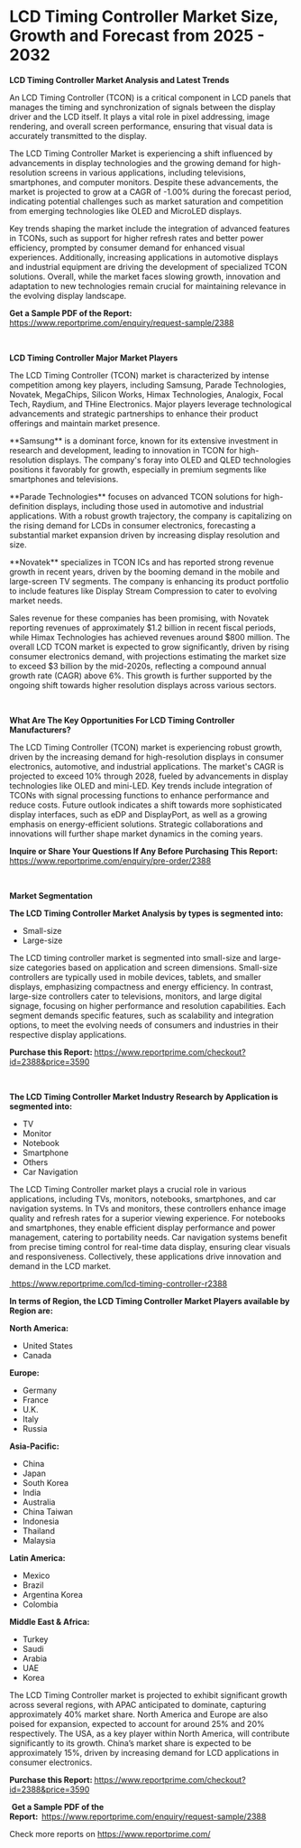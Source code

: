 <p><h1>LCD Timing Controller Market Size, Growth and Forecast from 2025 - 2032</h1></p><p><strong>LCD Timing Controller Market Analysis and Latest Trends</strong></p>
<p><p>An LCD Timing Controller (TCON) is a critical component in LCD panels that manages the timing and synchronization of signals between the display driver and the LCD itself. It plays a vital role in pixel addressing, image rendering, and overall screen performance, ensuring that visual data is accurately transmitted to the display.</p><p>The LCD Timing Controller Market is experiencing a shift influenced by advancements in display technologies and the growing demand for high-resolution screens in various applications, including televisions, smartphones, and computer monitors. Despite these advancements, the market is projected to grow at a CAGR of -1.00% during the forecast period, indicating potential challenges such as market saturation and competition from emerging technologies like OLED and MicroLED displays.</p><p>Key trends shaping the market include the integration of advanced features in TCONs, such as support for higher refresh rates and better power efficiency, prompted by consumer demand for enhanced visual experiences. Additionally, increasing applications in automotive displays and industrial equipment are driving the development of specialized TCON solutions. Overall, while the market faces slowing growth, innovation and adaptation to new technologies remain crucial for maintaining relevance in the evolving display landscape.</p></p>
<p><strong>Get a Sample PDF of the Report:&nbsp;</strong> <a href="https://www.reportprime.com/enquiry/request-sample/2388?utm_campaign=2673&utm_medium=2&utm_source=Github&utm_content=ia&utm_term=18032025&utm_id=lcd-timing-controller">https://www.reportprime.com/enquiry/request-sample/2388</a></p>
<p>&nbsp;</p>
<p><strong>LCD Timing Controller Major Market Players</strong></p>
<p><p>The LCD Timing Controller (TCON) market is characterized by intense competition among key players, including Samsung, Parade Technologies, Novatek, MegaChips, Silicon Works, Himax Technologies, Analogix, Focal Tech, Raydium, and THine Electronics. Major players leverage technological advancements and strategic partnerships to enhance their product offerings and maintain market presence.</p><p>**Samsung** is a dominant force, known for its extensive investment in research and development, leading to innovation in TCON for high-resolution displays. The company's foray into OLED and QLED technologies positions it favorably for growth, especially in premium segments like smartphones and televisions.</p><p>**Parade Technologies** focuses on advanced TCON solutions for high-definition displays, including those used in automotive and industrial applications. With a robust growth trajectory, the company is capitalizing on the rising demand for LCDs in consumer electronics, forecasting a substantial market expansion driven by increasing display resolution and size.</p><p>**Novatek** specializes in TCON ICs and has reported strong revenue growth in recent years, driven by the booming demand in the mobile and large-screen TV segments. The company is enhancing its product portfolio to include features like Display Stream Compression to cater to evolving market needs.</p><p>Sales revenue for these companies has been promising, with Novatek reporting revenues of approximately $1.2 billion in recent fiscal periods, while Himax Technologies has achieved revenues around $800 million. The overall LCD TCON market is expected to grow significantly, driven by rising consumer electronics demand, with projections estimating the market size to exceed $3 billion by the mid-2020s, reflecting a compound annual growth rate (CAGR) above 6%. This growth is further supported by the ongoing shift towards higher resolution displays across various sectors.</p></p>
<p>&nbsp;</p>
<p><strong>What Are The Key Opportunities For LCD Timing Controller Manufacturers?</strong></p>
<p><p>The LCD Timing Controller (TCON) market is experiencing robust growth, driven by the increasing demand for high-resolution displays in consumer electronics, automotive, and industrial applications. The market's CAGR is projected to exceed 10% through 2028, fueled by advancements in display technologies like OLED and mini-LED. Key trends include integration of TCONs with signal processing functions to enhance performance and reduce costs. Future outlook indicates a shift towards more sophisticated display interfaces, such as eDP and DisplayPort, as well as a growing emphasis on energy-efficient solutions. Strategic collaborations and innovations will further shape market dynamics in the coming years.</p></p>
<p><strong>Inquire or Share Your Questions If Any Before Purchasing This Report:</strong> <a href="https://www.reportprime.com/enquiry/pre-order/2388?utm_campaign=2673&utm_medium=2&utm_source=Github&utm_content=ia&utm_term=18032025&utm_id=lcd-timing-controller">https://www.reportprime.com/enquiry/pre-order/2388</a></p>
<p>&nbsp;</p>
<p><strong>Market Segmentation</strong></p>
<p><strong>The LCD Timing Controller Market Analysis by types is segmented into:</strong></p>
<p><ul><li>Small-size</li><li>Large-size</li></ul></p>
<p><p>The LCD timing controller market is segmented into small-size and large-size categories based on application and screen dimensions. Small-size controllers are typically used in mobile devices, tablets, and smaller displays, emphasizing compactness and energy efficiency. In contrast, large-size controllers cater to televisions, monitors, and large digital signage, focusing on higher performance and resolution capabilities. Each segment demands specific features, such as scalability and integration options, to meet the evolving needs of consumers and industries in their respective display applications.</p></p>
<p><strong>Purchase this Report:&nbsp;</strong><a href="https://www.reportprime.com/checkout?id=2388&price=3590&utm_campaign=2673&utm_medium=2&utm_source=Github&utm_content=ia&utm_term=18032025&utm_id=lcd-timing-controller">https://www.reportprime.com/checkout?id=2388&price=3590</a></p>
<p>&nbsp;</p>
<p><strong>The LCD Timing Controller Market Industry Research by Application is segmented into:</strong></p>
<p><ul><li>TV</li><li>Monitor</li><li>Notebook</li><li>Smartphone</li><li>Others</li><li>Car Navigation</li></ul></p>
<p><p>The LCD Timing Controller market plays a crucial role in various applications, including TVs, monitors, notebooks, smartphones, and car navigation systems. In TVs and monitors, these controllers enhance image quality and refresh rates for a superior viewing experience. For notebooks and smartphones, they enable efficient display performance and power management, catering to portability needs. Car navigation systems benefit from precise timing control for real-time data display, ensuring clear visuals and responsiveness. Collectively, these applications drive innovation and demand in the LCD market.</p></p>
<p><a href="https://www.reportprime.com/lcd-timing-controller-r2388?utm_campaign=2673&utm_medium=2&utm_source=Github&utm_content=ia&utm_term=18032025&utm_id=lcd-timing-controller">&nbsp;https://www.reportprime.com/lcd-timing-controller-r2388</a></p>
<p><strong>In terms of Region, the LCD Timing Controller Market Players available by Region are:</strong></p>
<p>
    <p> <strong> North America: </strong>
        <ul>
            <li>United States</li>
            <li>Canada</li>
        </ul>
        </p> 
    <p> <strong> Europe: </strong>
        <ul>
            <li>Germany</li>
            <li>France</li>
            <li>U.K.</li>
            <li>Italy</li>
            <li>Russia</li>
        </ul>
        </p> 
    <p> <strong> Asia-Pacific: </strong>
        <ul>
            <li>China</li>
            <li>Japan</li>
            <li>South Korea</li>
            <li>India</li>
            <li>Australia</li>
            <li>China Taiwan</li>
            <li>Indonesia</li>
            <li>Thailand</li>
            <li>Malaysia</li>
        </ul>
        </p> 
    <p> <strong> Latin America: </strong>
        <ul>
            <li>Mexico</li>
            <li>Brazil</li>
            <li>Argentina Korea</li>
            <li>Colombia</li>
        </ul>
        </p> 
    <p> <strong> Middle East & Africa: </strong>
        <ul>
            <li>Turkey</li>
            <li>Saudi</li>
            <li>Arabia</li>
            <li>UAE</li>
            <li>Korea</li>
        </ul>
    </p>
    </p>
<p><p>The LCD Timing Controller market is projected to exhibit significant growth across several regions, with APAC anticipated to dominate, capturing approximately 40% market share. North America and Europe are also poised for expansion, expected to account for around 25% and 20% respectively. The USA, as a key player within North America, will contribute significantly to its growth. China’s market share is expected to be approximately 15%, driven by increasing demand for LCD applications in consumer electronics.</p></p>
<p><strong>Purchase this Report: </strong><a href="https://www.reportprime.com/checkout?id=2388&price=3590&utm_campaign=2673&utm_medium=2&utm_source=Github&utm_content=ia&utm_term=18032025&utm_id=lcd-timing-controller">https://www.reportprime.com/checkout?id=2388&price=3590</a></p>
<p>&nbsp;<strong>Get a Sample PDF of the Report:&nbsp;&nbsp;</strong><a href="https://www.reportprime.com/enquiry/request-sample/2388?utm_campaign=2673&utm_medium=2&utm_source=Github&utm_content=ia&utm_term=18032025&utm_id=lcd-timing-controller">https://www.reportprime.com/enquiry/request-sample/2388</a></p>
<p><strong></strong></p>
<p>Check more reports on <a href="https://www.reportprime.com/?utm_campaign=2673&utm_medium=2&utm_source=Github&utm_content=ia&utm_term=18032025&utm_id=lcd-timing-controller">https://www.reportprime.com/</a></p>